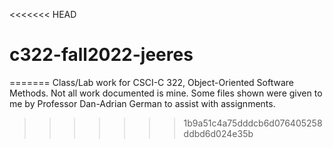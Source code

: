 <<<<<<< HEAD
# c322-fall2022-jeeres
=======
Class/Lab work for CSCI-C 322, Object-Oriented Software Methods. Not all work documented is mine. Some files shown were given to me by Professor Dan-Adrian German to assist with assignments. 
>>>>>>> 1b9a51c4a75dddcb6d076405258ddbd6d024e35b
